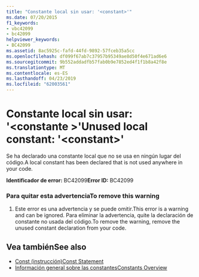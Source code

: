 ```yaml
---
title: "Constante local sin usar: '<constant>'"
ms.date: 07/20/2015
f1_keywords:
- vbc42099
- bc42099
helpviewer_keywords:
- BC42099
ms.assetid: 8ac5925c-fafd-44fd-9892-57fceb35a5cc
ms.openlocfilehash: df099f67ab7c37957b95349ae8d50f4e671ad6e6
ms.sourcegitcommit: 9b552addadfb57fab0b9e7852ed4f1f1b8a42f8e
ms.translationtype: MT
ms.contentlocale: es-ES
ms.lasthandoff: 04/23/2019
ms.locfileid: "62003561"
---
```

# <a name="unused-local-constant-constant"></a><span data-ttu-id="0d8d5-102">Constante local sin usar: '\<constante >'</span><span class="sxs-lookup"><span data-stu-id="0d8d5-102">Unused local constant: '\<constant>'</span></span>
<span data-ttu-id="0d8d5-103">Se ha declarado una constante local que no se usa en ningún lugar del código.</span><span class="sxs-lookup"><span data-stu-id="0d8d5-103">A local constant has been declared that is not used anywhere in your code.</span></span>  
  
 <span data-ttu-id="0d8d5-104">**Identificador de error:** BC42099</span><span class="sxs-lookup"><span data-stu-id="0d8d5-104">**Error ID:** BC42099</span></span>  
  
### <a name="to-remove-this-warning"></a><span data-ttu-id="0d8d5-105">Para quitar esta advertencia</span><span class="sxs-lookup"><span data-stu-id="0d8d5-105">To remove this warning</span></span>  
  
1. <span data-ttu-id="0d8d5-106">Este error es una advertencia y se puede omitir.</span><span class="sxs-lookup"><span data-stu-id="0d8d5-106">This error is a warning and can be ignored.</span></span> <span data-ttu-id="0d8d5-107">Para eliminar la advertencia, quite la declaración de constante no usada del código.</span><span class="sxs-lookup"><span data-stu-id="0d8d5-107">To remove the warning, remove the unused constant declaration from your code.</span></span>  
  
## <a name="see-also"></a><span data-ttu-id="0d8d5-108">Vea también</span><span class="sxs-lookup"><span data-stu-id="0d8d5-108">See also</span></span>

- [<span data-ttu-id="0d8d5-109">Const (instrucción)</span><span class="sxs-lookup"><span data-stu-id="0d8d5-109">Const Statement</span></span>](../../visual-basic/language-reference/statements/const-statement.md)
- [<span data-ttu-id="0d8d5-110">Información general sobre las constantes</span><span class="sxs-lookup"><span data-stu-id="0d8d5-110">Constants Overview</span></span>](../../visual-basic/programming-guide/language-features/constants-enums/constants-overview.md)
